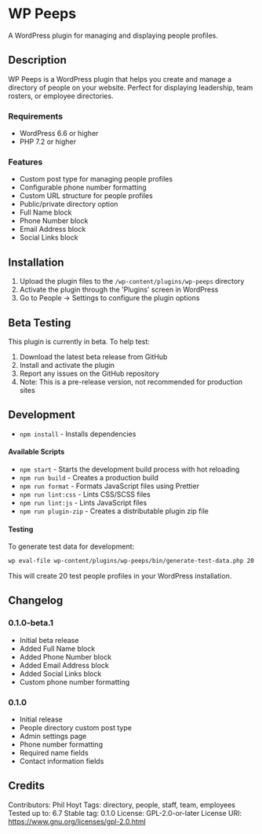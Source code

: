 # WP Peeps

A WordPress plugin for managing and displaying people profiles.

## Description

WP Peeps is a WordPress plugin that helps you create and manage a directory of people on your website. Perfect for displaying leadership, team rosters, or employee directories.

### Requirements

-   WordPress 6.6 or higher
-   PHP 7.2 or higher

### Features

-   Custom post type for managing people profiles
-   Configurable phone number formatting
-   Custom URL structure for people profiles
-   Public/private directory option
-   Full Name block
-   Phone Number block
-   Email Address block
-   Social Links block

## Installation

1. Upload the plugin files to the `/wp-content/plugins/wp-peeps` directory
2. Activate the plugin through the 'Plugins' screen in WordPress
3. Go to People → Settings to configure the plugin options

## Beta Testing

This plugin is currently in beta. To help test:

1. Download the latest beta release from GitHub
2. Install and activate the plugin
3. Report any issues on the GitHub repository
4. Note: This is a pre-release version, not recommended for production sites

## Development

-   `npm install` - Installs dependencies

#### Available Scripts

-   `npm start` - Starts the development build process with hot reloading
-   `npm run build` - Creates a production build
-   `npm run format` - Formats JavaScript files using Prettier
-   `npm run lint:css` - Lints CSS/SCSS files
-   `npm run lint:js` - Lints JavaScript files
-   `npm run plugin-zip` - Creates a distributable plugin zip file

#### Testing

To generate test data for development:

```bash
wp eval-file wp-content/plugins/wp-peeps/bin/generate-test-data.php 20
```

This will create 20 test people profiles in your WordPress installation.

## Changelog

### 0.1.0-beta.1

-   Initial beta release
-   Added Full Name block
-   Added Phone Number block
-   Added Email Address block
-   Added Social Links block
-   Custom phone number formatting

### 0.1.0

-   Initial release
-   People directory custom post type
-   Admin settings page
-   Phone number formatting
-   Required name fields
-   Contact information fields

## Credits

Contributors: Phil Hoyt
Tags: directory, people, staff, team, employees
Tested up to: 6.7
Stable tag: 0.1.0
License: GPL-2.0-or-later
License URI: https://www.gnu.org/licenses/gpl-2.0.html
